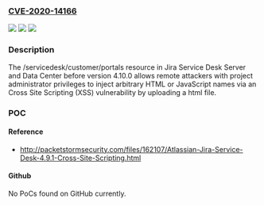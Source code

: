 ### [CVE-2020-14166](https://cve.mitre.org/cgi-bin/cvename.cgi?name=CVE-2020-14166)
![](https://img.shields.io/static/v1?label=Product&message=Jira%20Service%20Desk%20Server%20and%20Data%20Center&color=blue)
![](https://img.shields.io/static/v1?label=Version&message=%3C%204.10.0%20&color=brighgreen)
![](https://img.shields.io/static/v1?label=Vulnerability&message=Cross%20Site%20Scripting%20(XSS)&color=brighgreen)

### Description

The /servicedesk/customer/portals resource in Jira Service Desk Server and Data Center before version 4.10.0 allows remote attackers with project administrator privileges to inject arbitrary HTML or JavaScript names via an Cross Site Scripting (XSS) vulnerability by uploading a html file.

### POC

#### Reference
- http://packetstormsecurity.com/files/162107/Atlassian-Jira-Service-Desk-4.9.1-Cross-Site-Scripting.html

#### Github
No PoCs found on GitHub currently.

